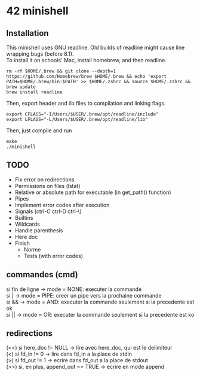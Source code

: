 # 42 minishell
## Installation
This minishell uses GNU readline. Old builds of readline might cause line wrapping bugs (before 8.1).  
To install it on schools' Mac, install homebrew, and then readline.  
```
rm -rf $HOME/.brew && git clone --depth=1 https://github.com/Homebrew/brew $HOME/.brew && echo 'export PATH=$HOME/.brew/bin:$PATH' >> $HOME/.zshrc && source $HOME/.zshrc && brew update
brew install readline
```
Then, export header and lib files to compilation and linking flags.
```
export CFLAGS="-I/Users/$USER/.brew/opt/readline/include"
export LFLAGS="-L/Users/$USER/.brew/opt/readline/lib"
```
Then, just compile and run
```
make
./minishell
```
## TODO
- Fix error on redirections
- Permissions on files (lstat)
- Relative or absolute path for executable (in get_path() function)
- Pipes
- Implement error codes after execution
- Signals (ctrl-C ctrl-D ctrl-\\)
- Builtins
- Wildcards
- Handle parenthesis
- Here doc
- Finish
	- Norme
	- Tests (with error codes)

## commandes (cmd)
si fin de ligne -> mode = NONE: executer la commande  
si | -> mode = PIPE: creer un pipe vers la prochaine commande  
si && -> mode = AND: executer la commande seulement si la precedente est ok  
si || -> mode = OR: executer la commande seulement si la precedente est ko  

## redirections
(<<) si here\_doc != NULL -> lire avec here\_doc, qui est le delimiteur    
(<) si fd_in != 0 -> lire dans fd_in a la place de stdin  
(>) si fd_out != 1 -> ecrire dans fd_out a la place de stdout  
(>>) si, en plus, append\_out == TRUE -> ecrire en mode append  
